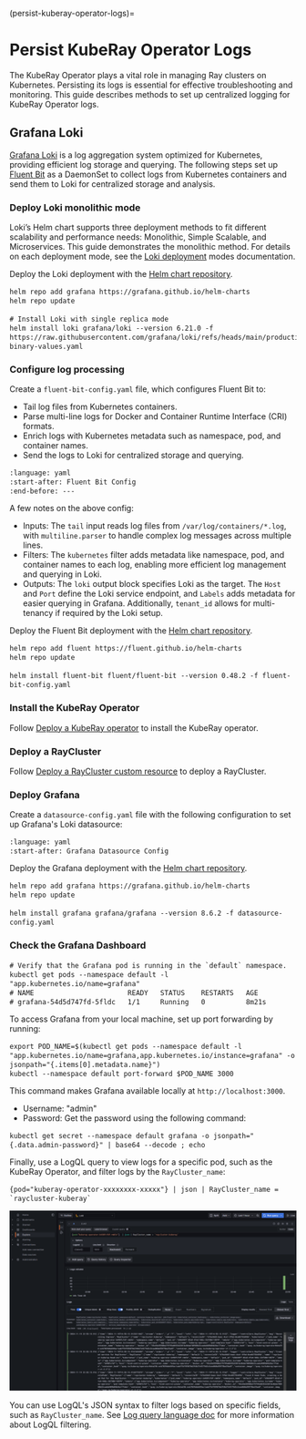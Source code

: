 (persist-kuberay-operator-logs)=

# Persist KubeRay Operator Logs

The KubeRay Operator plays a vital role in managing Ray clusters on Kubernetes. Persisting its logs is essential for effective troubleshooting and monitoring. This guide describes methods to set up centralized logging for KubeRay Operator logs.

## Grafana Loki

[Grafana Loki][GrafanaLoki] is a log aggregation system optimized for Kubernetes, providing efficient log storage and querying. The following steps set up [Fluent Bit][FluentBit] as a DaemonSet to collect logs from Kubernetes containers and send them to Loki for centralized storage and analysis.

### Deploy Loki monolithic mode

Loki’s Helm chart supports three deployment methods to fit different scalability and performance needs: Monolithic, Simple Scalable, and Microservices. This guide demonstrates the monolithic method. For details on each deployment mode, see the [Loki deployment](https://grafana.com/docs/loki/latest/get-started/deployment-modes/) modes documentation.

Deploy the Loki deployment with the [Helm chart repository](https://github.com/grafana/loki/tree/main/production/helm/loki).

```shell
helm repo add grafana https://grafana.github.io/helm-charts
helm repo update

# Install Loki with single replica mode
helm install loki grafana/loki --version 6.21.0 -f https://raw.githubusercontent.com/grafana/loki/refs/heads/main/production/helm/loki/single-binary-values.yaml
```

### Configure log processing

Create a `fluent-bit-config.yaml` file, which configures Fluent Bit to:

* Tail log files from Kubernetes containers.
* Parse multi-line logs for Docker and Container Runtime Interface (CRI) formats.
* Enrich logs with Kubernetes metadata such as namespace, pod, and container names.
* Send the logs to Loki for centralized storage and querying.
```{literalinclude} ../configs/loki.log.yaml
:language: yaml
:start-after: Fluent Bit Config
:end-before: ---
```

A few notes on the above config:

* Inputs: The `tail` input reads log files from `/var/log/containers/*.log`, with `multiline.parser` to handle complex log messages across multiple lines.
* Filters: The `kubernetes` filter adds metadata like namespace, pod, and container names to each log, enabling more efficient log management and querying in Loki.
* Outputs: The `loki` output block specifies Loki as the target. The `Host` and `Port` define the Loki service endpoint, and `Labels` adds metadata for easier querying in Grafana. Additionally, `tenant_id` allows for multi-tenancy if required by the Loki setup.

Deploy the Fluent Bit deployment with the [Helm chart repository](https://github.com/fluent/helm-charts/tree/main/charts/fluent-bit).

```shell
helm repo add fluent https://fluent.github.io/helm-charts
helm repo update

helm install fluent-bit fluent/fluent-bit --version 0.48.2 -f fluent-bit-config.yaml
```

### Install the KubeRay Operator

Follow [Deploy a KubeRay operator](kuberay-operator-deploy) to install the KubeRay operator.


### Deploy a RayCluster

Follow [Deploy a RayCluster custom resource](raycluster-deploy) to deploy a RayCluster.


### Deploy Grafana

Create a `datasource-config.yaml` file with the following configuration to set up Grafana's Loki datasource:
```{literalinclude} ../configs/loki.log.yaml
:language: yaml
:start-after: Grafana Datasource Config
```

Deploy the Grafana deployment with the [Helm chart repository](https://github.com/grafana/helm-charts/tree/main/charts/grafana).

```shell
helm repo add grafana https://grafana.github.io/helm-charts
helm repo update

helm install grafana grafana/grafana --version 8.6.2 -f datasource-config.yaml
```

### Check the Grafana Dashboard

```shell
# Verify that the Grafana pod is running in the `default` namespace.
kubectl get pods --namespace default -l "app.kubernetes.io/name=grafana"
# NAME                       READY   STATUS    RESTARTS   AGE
# grafana-54d5d747fd-5fldc   1/1     Running   0          8m21s
```

To access Grafana from your local machine, set up port forwarding by running:
```shell
export POD_NAME=$(kubectl get pods --namespace default -l "app.kubernetes.io/name=grafana,app.kubernetes.io/instance=grafana" -o jsonpath="{.items[0].metadata.name}")
kubectl --namespace default port-forward $POD_NAME 3000
```

This command makes Grafana available locally at `http://localhost:3000`.

* Username: "admin"
* Password: Get the password using the following command:

```shell
kubectl get secret --namespace default grafana -o jsonpath="{.data.admin-password}" | base64 --decode ; echo
```

Finally, use a LogQL query to view logs for a specific pod, such as the KubeRay Operator, and filter logs by the `RayCluster_name`:

```
{pod="kuberay-operator-xxxxxxxx-xxxxx"} | json | RayCluster_name = `raycluster-kuberay`
```

![Loki Logs](images/loki-logs.png)

You can use LogQL's JSON syntax to filter logs based on specific fields, such as `RayCluster_name`. See  [Log query language doc](https://grafana.com/docs/loki/latest/query/) for more information about LogQL filtering.

[GrafanaLoki]: https://grafana.com/oss/loki/
[FluentBit]: https://docs.fluentbit.io/manual
